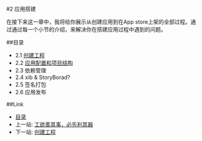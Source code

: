 #2 应用搭建

在接下来这一章中，我将给你展示从创建应用到在App store上架的全部过程。通过通过每一个小节的介绍，来解决你在搭建应用过程中遇到的问题。

##目录

- 2.1 [创建工程](02.1.md)
- 2.2 [应用配置和项目结构](02.2.md)
- 2.3 依赖管理
- 2.4 xib & StoryBorad?
- 2.5 签名打包
- 2.6 应用发布

##Link
- [目录](preface.md)
- 上一站: [工欲善其事，必先利其器](01.md)
- 下一站: [创建工程](02.1.md)